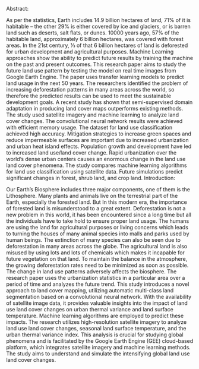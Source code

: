 Abstract: 

As per the statistics, Earth includes 14.9 billion hectares of land, 71% of it is habitable – the other 29% is either covered by ice and glaciers, or is barren land such as deserts, salt flats, or dunes. 10000 years ago, 57% of the habitable land, approximately 6 billion hectares, was covered with forest areas. In the 21st century, ⅓ of that 6 billion hectares of land is deforested for urban development and agricultural purposes. Machine Learning approaches show the ability to predict future results by training the machine on the past and present outcomes. This research paper aims to study the future land use pattern by testing the model on real time images from Google Earth Engine. The paper uses transfer learning models to predict land usage in the next 50 years. The researchers identified the problem of increasing deforestation patterns in many areas across the world, so therefore the predicted results can be used to meet the sustainable development goals. A recent study has shown that semi-supervised domain adaptation in producing land cover maps outperforms existing methods. The study used satellite imagery and machine learning to analyze land cover changes. The convolutional neural network results were achieved with efficient memory usage. The dataset for land use classification achieved high accuracy. Mitigation strategies to increase green spaces and reduce impermeable surfaces are important due to increased urbanization and urban heat island effects. Population growth and development have led to increased land use/land cover change. Rapid urbanization over the world’s dense urban centers causes an enormous change in the land use land cover phenomena. The study compares machine learning algorithms for land use classification using satellite data. Future simulations predict significant changes in forest, shrub land, and crop land.
                                Introduction:


Our Earth’s Biosphere includes three major components, one of them is the Lithosphere. Many plants and animals live on the terrestrial part of the Earth, especially the forested land. But In this modern era, the importance of forested land is misunderstood to a great extent. Deforestation is not a new problem in this world, it has been encountered since a long time but all the individuals have to take hold to ensure proper land usage. The humans are using the land for agricultural purposes or living concerns which leads to turning the houses of many animal species into malls and parks used by human beings. The extinction of many species can also be seen due to deforestation in many areas across the globe. The agricultural land is also misused by using lots and lots of chemicals which makes it incapable for future vegetation on that land. To maintain the balance in the atmosphere, the growing deforestation rates need to be minimized as soon as possible. The change in land use patterns adversely affects the biosphere. The research paper uses  the urbanization statistics in a particular area over a period of time and analyzes the future trend.
This study introduces a novel approach to land cover mapping, utilizing automatic multi-class land segmentation based on a convolutional neural network. With the availability of satellite image data, it provides valuable insights into the impact of land use land cover changes on urban thermal variance and land surface temperature. Machine learning algorithms are employed to predict these impacts. The research utilizes high-resolution satellite imagery to analyze land use land cover changes, seasonal land surface temperature, and the urban thermal variance index. This analysis is crucial for studying global phenomena and is facilitated by the Google Earth Engine (GEE) cloud-based platform, which integrates satellite imagery and machine learning methods. The study aims to understand and simulate the intensifying global land use land cover changes.
